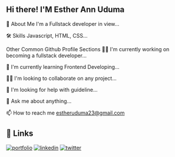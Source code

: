 

## Hi there! I'M Esther Ann Uduma
🚀 About Me
I'm a Fullstack developer in view...

🛠 Skills
Javascript, HTML, CSS...


Other Common Github Profile Sections
👩‍💻 I'm currently working on becoming a fullstack developer...

🧠 I'm currently learning Frontend Developing...

👯‍♀️ I'm looking to collaborate on any project...

🤔 I'm looking for help with guideline...

💬 Ask me about anything...

📫 How to reach me estheruduma23@gmail.com


## 🔗 Links
[![portfolio](https://img.shields.io/badge/my_portfolio-000?style=for-the-badge&logo=ko-fi&logoColor=white)](https://Week-3-CSS-Fundamentals.esther-annann.repl.co)
[![linkedin](https://img.shields.io/badge/linkedin-0A66C2?style=for-the-badge&logo=linkedin&logoColor=white)](https://www.linkedin.com/in/esther-ann-uduma/)
[![twitter](https://img.shields.io/badge/twitter-1DA1F2?style=for-the-badge&logo=twitter&logoColor=white)](https://twitter.com/Ohafia_girl/)


